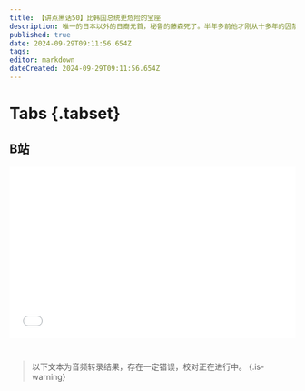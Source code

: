 ```yaml
---
title: 【讲点黑话50】比韩国总统更危险的宝座
description: 唯一的日本以外的日裔元首，秘鲁的藤森死了。半年多前他才刚从十多年的囚禁中得到特赦。不过他并不孤单，有六位秘鲁前总统已经或即将踏入同样的境地。 藤森是一个典型的南美日裔，又是一个极不典型的南美日裔。 他的家族和大多数南美日裔一样，在近一个世纪的时光中，从日本人变成了南美人，但他靠着身居高位，得到了日本政府的“优待”，能保留双重国籍，而其他“缺少价值”的南美日裔，则被日本拒绝“回归”。
published: true
date: 2024-09-29T09:11:56.654Z
tags: 
editor: markdown
dateCreated: 2024-09-29T09:11:56.654Z
---
```


# Tabs {.tabset}

## B站

<div style="position: relative; padding: 30% 45%;">
<iframe style="position: absolute; width: 100%; height: 100%; left: 0; top: 0;" src="//player.bilibili.com/player.html?&bvid=BV1jzxkeqEZg&page=1&as_wide=1&high_quality=1&danmaku=1&autoplay=0" scrolling="no" border="0" frameborder="no" framespacing="0" allowfullscreen="true"></iframe>
</div>


#

> 以下文本为音频转录结果，存在一定错误，校对正在进行中。
{.is-warning}

